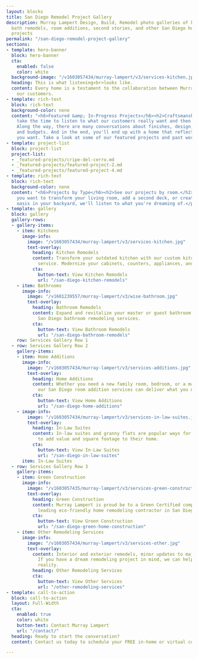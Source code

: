 ```yaml
---
layout: blocks
title: San Diego Remodel Project Gallery
description: Murray Lampert Design, Build, Remodel photo galleries of kitchen and
  bath remodels, room additions, second stories, and other San Diego home remodel
  projects
permalink: "/san-diego-remodel-project-gallery"
sections:
- template: hero-banner
  block: hero-banner
  cta:
    enabled: false
    color: white
  background-image: "/v1603057434/murray-lampert/v3/services-kitchen.jpg"
  heading: This is what listening<br>looks like.
  content: Every home is a testament to the collaboration between Murray Lampert and
    our customers.
- template: rich-text
  block: rich-text
  background-color: none
  content: "<h6>Featured &amp; In-Progress Projects</h6><h2>Craftsmanship Meets Conversation.</h2><p>We
    take the time to listen to what our customers really want and then we deliver.
    Along the way, there are many conversations about finishes, design, deadlines,
    and budgets. And in the end, you'll end up with a home that reflects exactly what
    you want. Take a look at some of our featured projects and past work.</p>"
- template: project-list
  block: project-list
  project-list:
  - _featured-projects/cripe-del-cerro.md
  - _featured-projects/featured-project-2.md
  - _featured-projects/featured-project-4.md
- template: rich-text
  block: rich-text
  background-color: none
  content: "<h6>Projects by Type</h6><h2>See our projects by room.</h2><p>Whether
    you want to transform your living room, add a second deck, or create a wonderful
    oasis in your backyard, we'll listen to what you're dreaming of.</p>"
- template: gallery
  block: gallery
  gallery-rows:
  - gallery-items:
    - item: Kitchens
      image-info:
        image: "/v1603057434/murray-lampert/v3/services-kitchen.jpg"
        text-overlay:
          heading: Kitchen Remodels
          content: Transform your outdated kitchen with our custom kitchen remodeling
            service. Modernize your cabinets, counters, appliances, and more.
          cta:
            button-text: View Kitchen Remodels
            url: "/san-diego-kitchen-remodels"
    - item: Bathrooms
      image-info:
        image: "/v1601239557/murray-lampert/v3/wise-bathroom.jpg"
        text-overlay:
          heading: Bathroom Remodels
          content: Expand and revitalize your master or guest bathroom with our custom
            San Diego bathroom remodeling services.
          cta:
            button-text: View Bathroom Remodels
            url: "/san-diego-bathroom-remodels"
    row: Services Gallery Row 1
  - row: Services Gallery Row 2
    gallery-items:
    - item: Home Additions
      image-info:
        image: "/v1603057434/murray-lampert/v3/services-additions.jpg"
        text-overlay:
          heading: Home Additions
          content: Whether you need a new family room, bedroom, or a master suite,
            our San Diego room addition services can deliver what you need.
          cta:
            button-text: View Home Additions
            url: "/san-diego-home-additions"
    - image-info:
        image: "/v1603057434/murray-lampert/v3/services-in-law-suites.jpg"
        text-overlay:
          heading: In-Law Suites
          content: In-law suites and granny flats are popular ways for San Diegans
            to add value and square footage to their home.
          cta:
            button-text: View In-Law Suites
            url: "/san-diego-in-law-suites"
      item: In-Law Suites
  - row: Services Gallery Row 3
    gallery-items:
    - item: Green Construction
      image-info:
        image: "/v1603057435/murray-lampert/v3/services-green-construction.jpg"
        text-overlay:
          heading: Green Construction
          content: Murray Lampert is proud be to a Green Certified company, and a
            leading eco-friendly home remodeling contractor in San Diego.
          cta:
            button-text: View Green Construction
            url: "/san-diego-green-home-construction"
    - item: Other Remodeling Services
      image-info:
        image: "/v1603057434/murray-lampert/v3/services-other.jpg"
        text-overlay:
          content: Interior and exterior remodels, minor updates to major renovations.
            If you have a dream remodeling project in mind, we can help make it a
            reality.
          heading: Other Remodeling Services
          cta:
            button-text: View Other Services
            url: "/other-remodeling-services"
- template: call-to-action
  block: call-to-action
  layout: Full-Width
  cta:
    enabled: true
    color: white
    button-text: Contact Murray Lampert
    url: "/contact/"
  heading: Ready to start the conversation?
  content: Contact us today to schedule your FREE in-home or virtual consultation.

---
```

